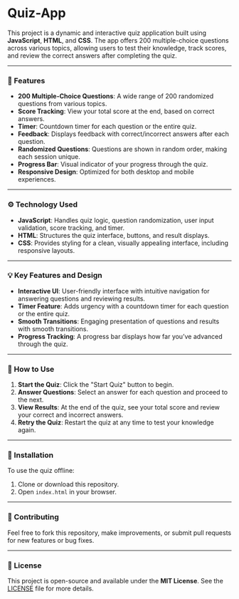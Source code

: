 # Quiz-App

This project is a dynamic and interactive quiz application built using **JavaScript**, **HTML**, and **CSS**. The app offers 200 multiple-choice questions across various topics, allowing users to test their knowledge, track scores, and review the correct answers after completing the quiz.

---

### 🌟 Features

- **200 Multiple-Choice Questions**: A wide range of 200 randomized questions from various topics.
- **Score Tracking**: View your total score at the end, based on correct answers.
- **Timer**: Countdown timer for each question or the entire quiz.
- **Feedback**: Displays feedback with correct/incorrect answers after each question.
- **Randomized Questions**: Questions are shown in random order, making each session unique.
- **Progress Bar**: Visual indicator of your progress through the quiz.
- **Responsive Design**: Optimized for both desktop and mobile experiences.

---

### ⚙️ Technology Used

- **JavaScript**: Handles quiz logic, question randomization, user input validation, score tracking, and timer.
- **HTML**: Structures the quiz interface, buttons, and result displays.
- **CSS**: Provides styling for a clean, visually appealing interface, including responsive layouts.

---

### 💡 Key Features and Design

- **Interactive UI**: User-friendly interface with intuitive navigation for answering questions and reviewing results.
- **Timer Feature**: Adds urgency with a countdown timer for each question or the entire quiz.
- **Smooth Transitions**: Engaging presentation of questions and results with smooth transitions.
- **Progress Tracking**: A progress bar displays how far you’ve advanced through the quiz.

---

### 📝 How to Use

1. **Start the Quiz**: Click the "Start Quiz" button to begin.
2. **Answer Questions**: Select an answer for each question and proceed to the next.
3. **View Results**: At the end of the quiz, see your total score and review your correct and incorrect answers.
4. **Retry the Quiz**: Restart the quiz at any time to test your knowledge again.

---

### 💾 Installation

To use the quiz offline:

1. Clone or download this repository.
2. Open `index.html` in your browser.

---

### 🤝 Contributing

Feel free to fork this repository, make improvements, or submit pull requests for new features or bug fixes.

---

### 📝 License

This project is open-source and available under the **MIT License**. See the [LICENSE](LICENSE) file for more details.
